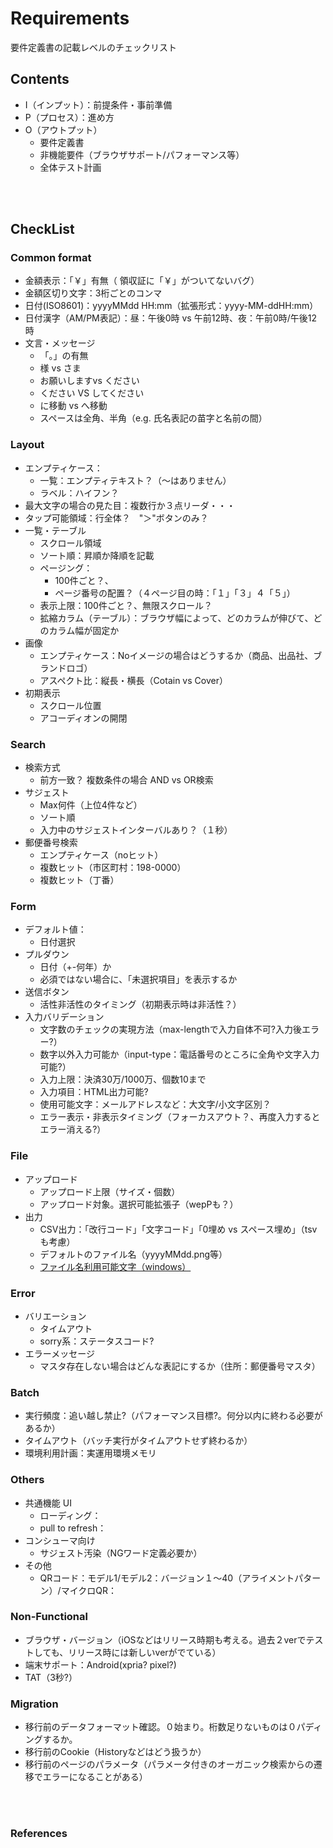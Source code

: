 # Requirements
要件定義書の記載レベルのチェックリスト

## Contents
- I（インプット）：前提条件・事前準備
- P（プロセス）：進め方
- O（アウトプット）
  - 要件定義書
  - 非機能要件（ブラウザサポート/パフォーマンス等）
  - 全体テスト計画
<br>
<br>

## CheckList

### Common format
- 金額表示：「￥」有無（ 領収証に「￥」がついてないバグ）
- 金額区切り文字：3桁ごとのコンマ
- 日付(ISO8601)：yyyyMMdd HH:mm（拡張形式：yyyy-MM-ddHH:mm）
- 日付漢字（AM/PM表記）：昼：午後0時 vs 午前12時、夜：午前0時/午後12時
- 文言・メッセージ 
  - 「。」の有無
  - 様 vs さま
  - お願いしますvs ください
  - ください VS してください
  - に移動 vs へ移動
  - スペースは全角、半角（e.g. 氏名表記の苗字と名前の間）

### Layout
- エンプティケース：
  - 一覧：エンプティテキスト？（〜はありません）
  - ラベル：ハイフン？
- 最大文字の場合の見た目：複数行か３点リーダ・・・
- タップ可能領域：行全体？　"＞"ボタンのみ？
- 一覧・テーブル
  - スクロール領域
  - ソート順：昇順か降順を記載
  - ページング：
    - 100件ごと？、
    - ページ番号の配置？（４ページ目の時：「１」「３」４「５」）
  - 表示上限：100件ごと？、無限スクロール？
  - 拡縮カラム（テーブル）：ブラウザ幅によって、どのカラムが伸びて、どのカラム幅が固定か
- 画像
  - エンプティケース：Noイメージの場合はどうするか（商品、出品社、ブランドロゴ）
  - アスペクト比：縦長・横長（Cotain vs Cover）
- 初期表示
  - スクロール位置
  - アコーディオンの開閉

### Search
- 検索方式
  - 前方一致？ 複数条件の場合 AND vs OR検索
- サジェスト
  - Max何件（上位4件など）
  - ソート順
  - 入力中のサジェストインターバルあり？（１秒）
- 郵便番号検索
  - エンプティケース（noヒット）
  - 複数ヒット（市区町村：198-0000）
  - 複数ヒット（丁番）

### Form
- デフォルト値：
  - 日付選択
- プルダウン
  - 日付（+-何年）か
  - 必須ではない場合に、「未選択項目」を表示するか
- 送信ボタン
  - 活性非活性のタイミング（初期表示時は非活性？）
- 入力バリデーション
  - 文字数のチェックの実現方法（max-lengthで入力自体不可?入力後エラー?）
  - 数字以外入力可能か（input-type：電話番号のところに全角や文字入力可能?）
  - 入力上限：決済30万/1000万、個数10まで
  - 入力項目：HTML出力可能?
  - 使用可能文字：メールアドレスなど：大文字/小文字区別？
  - エラー表示・非表示タイミング（フォーカスアウト？、再度入力するとエラー消える?）

### File
- アップロード
  - アップロード上限（サイズ・個数）
  - アップロード対象。選択可能拡張子（wepPも？）
- 出力
  - CSV出力：「改行コード」「文字コード」「0埋め vs スペース埋め」（tsvも考慮）
  - デフォルトのファイル名（yyyyMMdd.png等）
  - [ファイル名利用可能文字（windows）](https://learn.microsoft.com/en-us/windows/win32/fileio/naming-a-file)

### Error
- バリエーション
  - タイムアウト
  - sorry系：ステータスコード?
- エラーメッセージ
  - マスタ存在しない場合はどんな表記にするか（住所：郵便番号マスタ）

### Batch
- 実行頻度：追い越し禁止?（パフォーマンス目標?。何分以内に終わる必要があるか）
- タイムアウト（バッチ実行がタイムアウトせず終わるか）
- 環境利用計画：実運用環境メモリ

### Others
- 共通機能 UI
  - ローディング：
  - pull to refresh：
- コンシューマ向け
  - サジェスト汚染（NGワード定義必要か）
- その他
  - QRコード：モデル1/モデル2：バージョン１〜40（アライメントパターン）/マイクロQR：

### Non-Functional
- ブラウザ・バージョン（iOSなどはリリース時期も考える。過去２verでテストしても、リリース時には新しいverがでている）
- 端末サポート：Android(xpria? pixel?)
- TAT（3秒?）

### Migration
- 移行前のデータフォーマット確認。０始まり。桁数足りないものは０パディングするか。
- 移行前のCookie（Historyなどはどう扱うか）
- 移行前のページのパラメータ（パラメータ付きのオーガニック検索からの遷移でエラーになることがある）

<br><br>
### References
